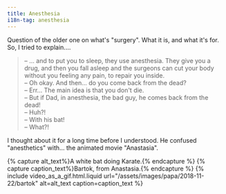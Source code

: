 ```yaml
---
title: Anesthesia
i18n-tag: anesthesia
---
```


Question of the older one on what's "surgery". What it is, and what it's for. So, I tried to explain....

<!-- more -->

> – ... and to put you to sleep, they use anesthesia. They give you a drug, and then you fall asleep and the surgeons can cut your body without you feeling any pain, to repair you inside.  
> – Oh okay. And then… do you come back from the dead?  
> – Err… The main idea is that you don't die.  
> – But if Dad, in anesthesia, the bad guy, he comes back from the dead!  
> – Huh?!  
> – With his bat!  
> – What?!

I thought about it for a long time before I understood. He confused "anesthetics" with... the animated movie "Anastasia".

{% capture alt_text%}A white bat doing Karate.{% endcapture %} {% capture caption_text%}Bartok, from Anastasia.{% endcapture %} {% include video_as_a_gif.html.liquid
url="/assets/images/papa/2018-11-22/bartok"
alt=alt_text
caption=caption_text
%}
